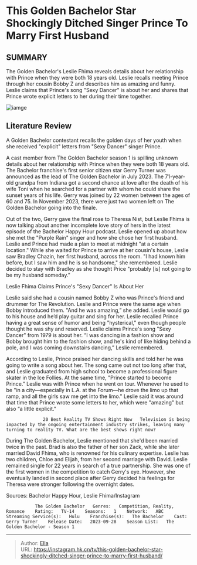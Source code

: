 # This Golden Bachelor Star Shockingly Ditched Singer Prince To Marry First Husband


## SUMMARY 



  The Golden Bachelor&#39;s Leslie Fhima reveals details about her relationship with Prince when they were both 18 years old.   Leslie recalls meeting Prince through her cousin Bobby Z and describes him as amazing and funny.   Leslie claims that Prince&#39;s song &#34;Sexy Dancer&#34; is about her and shares that Prince wrote explicit letters to her during their time together.  

![iamge](https://static1.srcdn.com/wordpress/wp-content/uploads/2023/12/this-golden-bachelor-star-shockingly-ditched-singer-prince-to-marry-first-husband.jpg)

## Literature Review
A Golden Bachelor contestant recalls the golden days of her youth when she received &#34;explicit&#34; letters from &#34;Sexy Dancer&#34; singer Prince.




A cast member from The Golden Bachelor season 1 is spilling unknown details about her relationship with Prince when they were both 18 years old. The Bachelor franchise&#39;s first senior citizen star Gerry Turner was announced as the lead of The Golden Bachelor in July 2023. The 71-year-old grandpa from Indiana got a second chance at love after the death of his wife Toni when he searched for a partner with whom he could share the sunset years of his life. Gerry was joined by 22 women between the ages of 60 and 75. In November 2023, there were just two women left on The Golden Bachelor going into the finale.




Out of the two, Gerry gave the final rose to Theresa Nist, but Leslie Fhima is now talking about another incomplete love story of hers in the latest episode of the Bachelor Happy Hour podcast. Leslie opened up about how she met the &#34;Purple Rain&#34; singer and how she chose her first husband. Leslie and Prince had made a plan to meet at midnight &#34;at a certain location.&#34; While she waited for Prince to arrive at her cousin&#39;s house, Leslie saw Bradley Chazin, her first husband, across the room. &#34;I had known him before, but I saw him and he is so handsome,&#34; she remembered. Leslie decided to stay with Bradley as she thought Price &#34;probably [is] not going to be my husband someday.&#34;


 Leslie Fhima Claims Prince&#39;s &#34;Sexy Dancer&#34; Is About Her 
          

Leslie said she had a cousin named Bobby Z who was Prince&#39;s friend and drummer for The Revolution. Leslie and Prince were the same age when Bobby introduced them. &#34;And he was amazing,” she added. Leslie would go to his house and he’d play guitar and sing for her. Leslie recalled Prince having a great sense of humor and being &#34;hysterical,&#34; even though people thought he was shy and reserved. Leslie claims Prince&#39;s song &#34;Sexy Dancer&#34; from 1979 is about her. “I was dancing in a fashion show and Bobby brought him to the fashion show, and he&#39;s kind of like hiding behind a pole, and I was coming downstairs dancing,” Leslie remembered.





 

According to Leslie, Prince praised her dancing skills and told her he was going to write a song about her. The song came out not too long after that, and Leslie graduated from high school to become a professional figure skater in the Ice Follies. At the same time, &#34;Prince started to become Prince.” Leslie was with Prince when he went on tour. Whenever he used to be &#34;in a city—especially in L.A. at the Forum—he drove the limo up that ramp, and all the girls saw me get into the limo.&#34; Leslie said it was around that time that Prince wrote some letters to her, which were &#34;amazing&#34; but also “a little explicit.&#34;

                  20 Best Reality TV Shows Right Now   Television is being impacted by the ongoing entertainment industry strikes, leaving many turning to reality TV. What are the best shows right now?    




During The Golden Bachelor, Leslie mentioned that she&#39;d been married twice in the past. Brad is also the father of her son Zack, while she later married David Fhima, who is renowned for his culinary expertise. Leslie has two children, Chloe and Elijah, from her second marriage with David. Leslie remained single for 22 years in search of a true partnership. She was one of the first women in the competition to catch Gerry&#39;s eye. However, she eventually landed in second place after Gerry decided his feelings for Theresa were stronger following the overnight dates.

Sources: Bachelor Happy Hour, Leslie Fhima/Instagram

               The Golden Bachelor   Genres:   Competition, Reality, Romance    Rating:   TV-14    Seasons:   1    Network:   ABC    Streaming Service(s):   Hulu    Franchise(s):   The Bachelor    Cast:   Gerry Turner    Release Date:   2023-09-28    Season List:   The Golden Bachelor - Season 1      

---

> Author: [Ella](https://instagram.hk.cn/)  
> URL: https://instagram.hk.cn/tv/this-golden-bachelor-star-shockingly-ditched-singer-prince-to-marry-first-husband/  


